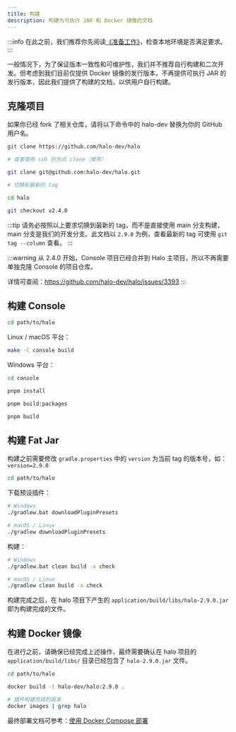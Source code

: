 ```yaml
---
title: 构建
description: 构建为可执行 JAR 和 Docker 镜像的文档
---
```


:::info
在此之前，我们推荐你先阅读[《准备工作》](./prepare)，检查本地环境是否满足要求。
:::

一般情况下，为了保证版本一致性和可维护性，我们并不推荐自行构建和二次开发。但考虑到我们目前仅提供 Docker 镜像的发行版本，不再提供可执行 JAR 的发行版本，因此我们提供了构建的文档，以供用户自行构建。

## 克隆项目

如果你已经 fork 了相关仓库，请将以下命令中的 halo-dev 替换为你的 GitHub 用户名。

```bash
git clone https://github.com/halo-dev/halo

# 或者使用 ssh 的方式 clone（推荐）

git clone git@github.com:halo-dev/halo.git

# 切换到最新的 tag

cd halo

git checkout v2.4.0
```

:::tip
请务必按照以上要求切换到最新的 tag，而不是直接使用 main 分支构建，main 分支是我们的开发分支。此文档以 `2.9.0` 为例，查看最新的 tag 可使用 `git tag --column` 查看。
:::

:::warning
从 2.4.0 开始，Console 项目已经合并到 Halo 主项目，所以不再需要单独克隆 Console 的项目仓库。

详情可查阅：<https://github.com/halo-dev/halo/issues/3393>
:::

## 构建 Console

```bash
cd path/to/halo
```

Linux / macOS 平台：

```bash
make -C console build
```

Windows 平台：

```bash
cd console

pnpm install

pnpm build:packages

pnpm build
```

## 构建 Fat Jar

构建之前需要修改 `gradle.properties` 中的 `version` 为当前 tag 的版本号，如：`version=2.9.0`

```bash
cd path/to/halo
```

下载预设插件：

```bash
# Windows
./gradlew.bat downloadPluginPresets

# macOS / Linux
./gradlew downloadPluginPresets
```

构建：

```bash
# Windows
./gradlew.bat clean build -x check

# macOS / Linux
./gradlew clean build -x check
```

构建完成之后，在 halo 项目下产生的 `application/build/libs/halo-2.9.0.jar` 即为构建完成的文件。

## 构建 Docker 镜像

在进行之前，请确保已经完成上述操作，最终需要确认在 halo 项目的 `application/build/libs/` 目录已经包含了 `halo-2.9.0.jar` 文件。

```bash
cd path/to/halo
```

```bash
docker build -t halo-dev/halo:2.9.0 .
```

```bash
# 插件构建完成的版本
docker images | grep halo
```

最终部署文档可参考：[使用 Docker Compose 部署](../../getting-started/install/docker-compose.md)
